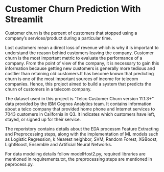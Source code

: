 # Customer Churn Prediction With Streamlit

Customer churn is the percent of customers that stopped using a company’s services/product during a particular time.

Lost customers mean a direct loss of revenue which is why it is important to understand the reason behind customers leaving the company. Customer churn is the most important metric to evaluate the performance of a company. From the point of view of the company, it is necessary to gain this information because getting new customers is generally more tedious and costlier than retaining old customers.It has become known that predicting churn is one of the most important sources of income for telecom companies. Hence, this project aimed to build a system that predicts the churn of customers in a telecom company.


The dataset used in this project is “Telco Customer Churn version 11.1.3+” data provided by the IBM Cognos Analytics team. It contains information about a telco company that provided home phone and Internet services to 7043 customers in California in Q3. It indicates which customers have left, stayed, or signed up for their service.

The reporistory contains details about the EDA processm Feature Extracting and Preprocessing steps, along with the implementation of ML models such as Logistic Regression, k Nearest neighbor, SVM, Random Forest, XGBoost, LightBoost, Ensemble and Artificial Neural Networks.

For data modeling details follow modelHost2.py, required libraries are mentioned in requirements.txt, the preprocessing steps are mentioned in peprocess.py. 
